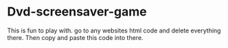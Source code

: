 # Dvd-screensaver-game
This is fun to play with.
go to any websites html code and delete everything there. Then copy and paste this code into there.
